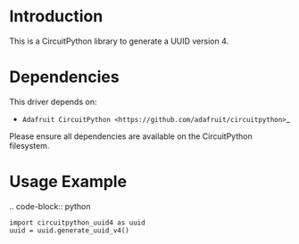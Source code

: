 Introduction
============

This is a CircuitPython library to generate a UUID version 4.

Dependencies
=============
This driver depends on:

* `Adafruit CircuitPython <https://github.com/adafruit/circuitpython>`_

Please ensure all dependencies are available on the CircuitPython filesystem.

Usage Example
=============

.. code-block:: python

    import circuitpython_uuid4 as uuid
    uuid = uuid.generate_uuid_v4()
